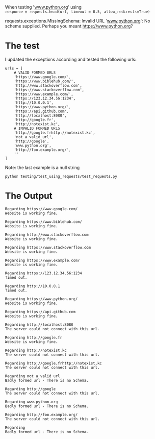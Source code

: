When testing 'www.python.org' using <br>
```response = requests.head(url, timeout = 0.5, allow_redirects=True)```

 requests.exceptions.MissingSchema: 
    Invalid URL 'www.python.org': No scheme supplied. 
    Perhaps you meant https://www.python.org?

# The test
I updated the exceptions according and tested the following urls:

```
urls = [
    # VALID FORMED URLS
    'https://www.google.com/',
    'https://www.biblehub.com/',
    'http://www.stackoverflow.com',
    'https://www.stackoverflow.com',
    'https://www.example.com/',
    'https://123.12.34.56:1234',
    'http://10.0.0.1',
    'https://www.python.org/',
    'https://api.github.com',
    'http://localhost:8080',
    'http://google.fr',
    'http://notexist.kc',
    # INVALID FORMED URLS
    'http://google.frhttp://notexist.kc',
    'not a valid url',
    'http://google',
    'www.python.org',
    'http://foo.example.org/',
    ''
]
```

Note: the last example is a null string

```python testing/test_using_requests/test_requests.py```

# The Output
```
Regarding https://www.google.com/
Website is working fine.

Regarding https://www.biblehub.com/
Website is working fine.

Regarding http://www.stackoverflow.com
Website is working fine.

Regarding https://www.stackoverflow.com
Website is working fine.

Regarding https://www.example.com/
Website is working fine.

Regarding https://123.12.34.56:1234
Timed out.

Regarding http://10.0.0.1
Timed out.

Regarding https://www.python.org/
Website is working fine.

Regarding https://api.github.com
Website is working fine.

Regarding http://localhost:8080
The server could not connect with this url.

Regarding http://google.fr
Website is working fine.

Regarding http://notexist.kc
The server could not connect with this url.

Regarding http://google.frhttp://notexist.kc
The server could not connect with this url.

Regarding not a valid url
Badly formed url - There is no Schema.

Regarding http://google
The server could not connect with this url.

Regarding www.python.org
Badly formed url - There is no Schema.

Regarding http://foo.example.org/
The server could not connect with this url.

Regarding 
Badly formed url - There is no Schema.

```